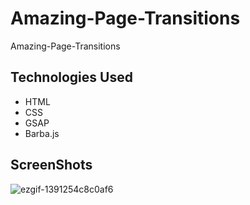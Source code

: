 # Amazing-Page-Transitions
Amazing-Page-Transitions

## Technologies Used

- HTML
- CSS
- GSAP
- Barba.js


## ScreenShots
![ezgif-1391254c8c0af6](https://github.com/user-attachments/assets/46d652e2-a0ed-474f-9881-0cc0184d8d35)
